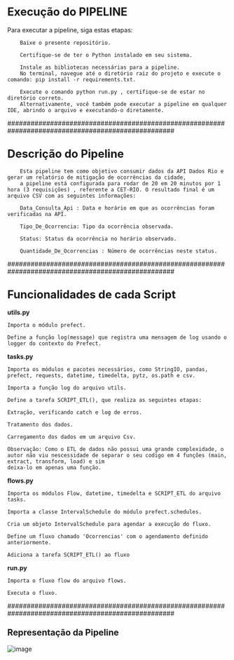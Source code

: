 ## <span style="font-size:larger;"> Execução do PIPELINE </span>

Para executar a pipeline, siga estas etapas: 

        Baixe o presente repositório. 
        
        Certifique-se de ter o Python instalado em seu sistema. 

        Instale as bibliotecas necessárias para a pipeline. 
        No terminal, navegue até o diretório raiz do projeto e execute o comando: pip install -r requirements.txt.

        Execute o comando python run.py , certifique-se de estar no diretório correto. 
        Alternativamente, você também pode executar a pipeline em qualquer IDE, abrindo o arquivo e executando-o diretamente.

###################################################################################################

## <span style="font-size:larger;"> Descrição do Pipeline </span>


        Esta pipeline tem como objetivo consumir dados da API Dados Rio e gerar um relatório de mitigação de ocorrências da cidade, 
        a pipeline está configurada para rodar de 20 em 20 minutos por 1 hora (3 requisições) , referente a CET-RIO. O resultado final é um arquivo CSV com as seguintes informações:

        Data_Consulta_Api : Data e horário em que as ocorrências foram verificadas na API.

        Tipo_De_Ocorrencia: Tipo da ocorrência observada.

        Status: Status da ocorrência no horário observado.

        Quantidade_De_Ocorrencias : Número de ocorrências neste status.

###################################################################################################

## <span style="font-size:larger;">Funcionalidades de cada Script</span>

**utils.py**

    Importa o módulo prefect.
  
    Define a função log(message) que registra uma mensagem de log usando o logger do contexto do Prefect.

**tasks.py**

    Importa os módulos e pacotes necessários, como StringIO, pandas, prefect, requests, datetime, timedelta, pytz, os.path e csv.
      
    Importa a função log do arquivo utils.

    Define a tarefa SCRIPT_ETL(), que realiza as seguintes etapas:
  
    Extração, verificando catch e log de erros. 
    
    Tratamento dos dados. 
    
    Carregamento dos dados em um arquivo Csv.

    Observação: Como o ETL de dados não possui uma grande complexidade, o autor não viu nescessidade de separar o seu codigo em 4 funções (main, extract, transform, load) e sim 
    deixa-lo em apenas uma função. 
  
**flows.py**

    Importa os módulos Flow, datetime, timedelta e SCRIPT_ETL do arquivo tasks.
  
    Importa a classe IntervalSchedule do módulo prefect.schedules.
  
    Cria um objeto IntervalSchedule para agendar a execução do fluxo.
  
    Define um fluxo chamado 'Ocorrencias' com o agendamento definido anteriormente.
  
    Adiciona a tarefa SCRIPT_ETL() ao fluxo
  
**run.py**

    Importa o fluxo flow do arquivo flows.
  
    Executa o fluxo.

###################################################################################################

### <span style="font-size:larger;">Representação da Pipeline</span>


![image](https://github.com/LDirk/SMTR/assets/47995676/beb14ed2-df9d-48f9-af50-8104ac771bdc)

